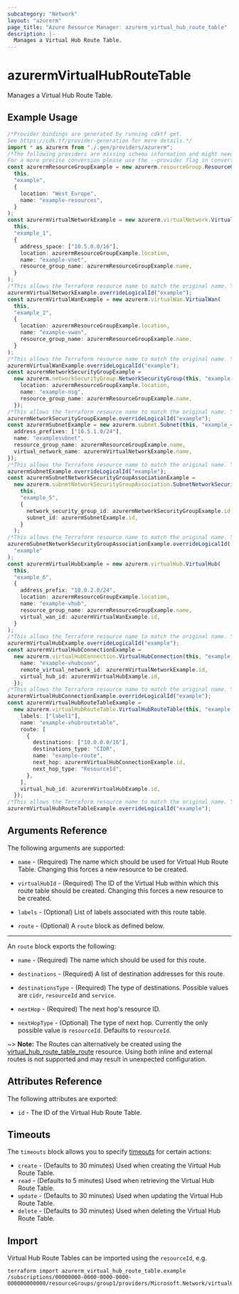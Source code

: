 ```yaml
---
subcategory: "Network"
layout: "azurerm"
page_title: "Azure Resource Manager: azurerm_virtual_hub_route_table"
description: |-
  Manages a Virtual Hub Route Table.
---
```


# azurermVirtualHubRouteTable

Manages a Virtual Hub Route Table.

## Example Usage

```typescript
/*Provider bindings are generated by running cdktf get.
See https://cdk.tf/provider-generation for more details.*/
import * as azurerm from "./.gen/providers/azurerm";
/*The following providers are missing schema information and might need manual adjustments to synthesize correctly: azurerm.
For a more precise conversion please use the --provider flag in convert.*/
const azurermResourceGroupExample = new azurerm.resourceGroup.ResourceGroup(
  this,
  "example",
  {
    location: "West Europe",
    name: "example-resources",
  }
);
const azurermVirtualNetworkExample = new azurerm.virtualNetwork.VirtualNetwork(
  this,
  "example_1",
  {
    address_space: ["10.5.0.0/16"],
    location: azurermResourceGroupExample.location,
    name: "example-vnet",
    resource_group_name: azurermResourceGroupExample.name,
  }
);
/*This allows the Terraform resource name to match the original name. You can remove the call if you don't need them to match.*/
azurermVirtualNetworkExample.overrideLogicalId("example");
const azurermVirtualWanExample = new azurerm.virtualWan.VirtualWan(
  this,
  "example_2",
  {
    location: azurermResourceGroupExample.location,
    name: "example-vwan",
    resource_group_name: azurermResourceGroupExample.name,
  }
);
/*This allows the Terraform resource name to match the original name. You can remove the call if you don't need them to match.*/
azurermVirtualWanExample.overrideLogicalId("example");
const azurermNetworkSecurityGroupExample =
  new azurerm.networkSecurityGroup.NetworkSecurityGroup(this, "example_3", {
    location: azurermResourceGroupExample.location,
    name: "example-nsg",
    resource_group_name: azurermResourceGroupExample.name,
  });
/*This allows the Terraform resource name to match the original name. You can remove the call if you don't need them to match.*/
azurermNetworkSecurityGroupExample.overrideLogicalId("example");
const azurermSubnetExample = new azurerm.subnet.Subnet(this, "example_4", {
  address_prefixes: ["10.5.1.0/24"],
  name: "examplesubnet",
  resource_group_name: azurermResourceGroupExample.name,
  virtual_network_name: azurermVirtualNetworkExample.name,
});
/*This allows the Terraform resource name to match the original name. You can remove the call if you don't need them to match.*/
azurermSubnetExample.overrideLogicalId("example");
const azurermSubnetNetworkSecurityGroupAssociationExample =
  new azurerm.subnetNetworkSecurityGroupAssociation.SubnetNetworkSecurityGroupAssociation(
    this,
    "example_5",
    {
      network_security_group_id: azurermNetworkSecurityGroupExample.id,
      subnet_id: azurermSubnetExample.id,
    }
  );
/*This allows the Terraform resource name to match the original name. You can remove the call if you don't need them to match.*/
azurermSubnetNetworkSecurityGroupAssociationExample.overrideLogicalId(
  "example"
);
const azurermVirtualHubExample = new azurerm.virtualHub.VirtualHub(
  this,
  "example_6",
  {
    address_prefix: "10.0.2.0/24",
    location: azurermResourceGroupExample.location,
    name: "example-vhub",
    resource_group_name: azurermResourceGroupExample.name,
    virtual_wan_id: azurermVirtualWanExample.id,
  }
);
/*This allows the Terraform resource name to match the original name. You can remove the call if you don't need them to match.*/
azurermVirtualHubExample.overrideLogicalId("example");
const azurermVirtualHubConnectionExample =
  new azurerm.virtualHubConnection.VirtualHubConnection(this, "example_7", {
    name: "example-vhubconn",
    remote_virtual_network_id: azurermVirtualNetworkExample.id,
    virtual_hub_id: azurermVirtualHubExample.id,
  });
/*This allows the Terraform resource name to match the original name. You can remove the call if you don't need them to match.*/
azurermVirtualHubConnectionExample.overrideLogicalId("example");
const azurermVirtualHubRouteTableExample =
  new azurerm.virtualHubRouteTable.VirtualHubRouteTable(this, "example_8", {
    labels: ["label1"],
    name: "example-vhubroutetable",
    route: [
      {
        destinations: ["10.0.0.0/16"],
        destinations_type: "CIDR",
        name: "example-route",
        next_hop: azurermVirtualHubConnectionExample.id,
        next_hop_type: "ResourceId",
      },
    ],
    virtual_hub_id: azurermVirtualHubExample.id,
  });
/*This allows the Terraform resource name to match the original name. You can remove the call if you don't need them to match.*/
azurermVirtualHubRouteTableExample.overrideLogicalId("example");

```

## Arguments Reference

The following arguments are supported:

*   `name` - (Required) The name which should be used for Virtual Hub Route Table. Changing this forces a new resource to be created.

*   `virtualHubId` - (Required) The ID of the Virtual Hub within which this route table should be created. Changing this forces a new resource to be created.

*   `labels` - (Optional) List of labels associated with this route table.

*   `route` - (Optional) A `route` block as defined below.

***

An `route` block exports the following:

*   `name` - (Required) The name which should be used for this route.

*   `destinations` - (Required) A list of destination addresses for this route.

*   `destinationsType` - (Required) The type of destinations. Possible values are `cidr`, `resourceId` and `service`.

*   `nextHop` - (Required) The next hop's resource ID.

*   `nextHopType` - (Optional) The type of next hop. Currently the only possible value is `resourceId`. Defaults to `resourceId`.

\~> **Note:** The Routes can alternatively be created using the [virtual\_hub\_route\_table\_route](virtual_hub_route_table_route.html) resource. Using both inline and external routes is not supported and may result in unexpected configuration.

## Attributes Reference

The following attributes are exported:

* `id` - The ID of the Virtual Hub Route Table.

## Timeouts

The `timeouts` block allows you to specify [timeouts](https://www.terraform.io/language/resources/syntax#operation-timeouts) for certain actions:

* `create` - (Defaults to 30 minutes) Used when creating the Virtual Hub Route Table.
* `read` - (Defaults to 5 minutes) Used when retrieving the Virtual Hub Route Table.
* `update` - (Defaults to 30 minutes) Used when updating the Virtual Hub Route Table.
* `delete` - (Defaults to 30 minutes) Used when deleting the Virtual Hub Route Table.

## Import

Virtual Hub Route Tables can be imported using the `resourceId`, e.g.

```console
terraform import azurerm_virtual_hub_route_table.example /subscriptions/00000000-0000-0000-0000-000000000000/resourceGroups/group1/providers/Microsoft.Network/virtualHubs/virtualHub1/hubRouteTables/routeTable1
```
